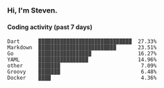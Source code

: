### Hi, I'm Steven.

#### Coding activity (past 7 days)
```
Dart      ▓▓▓▓▓▓▓▓▓▓▓▓▓▓▓▓▓▓▓▓▓▓▓▓▓▓▓▓▓▓  27.33%
Markdown  ▓▓▓▓▓▓▓▓▓▓▓▓▓▓▓▓▓▓▓▓▓▓▓▓▓       23.51%
Go        ▓▓▓▓▓▓▓▓▓▓▓▓▓▓▓▓▓               16.27%
YAML      ▓▓▓▓▓▓▓▓▓▓▓▓▓▓▓▓                14.96%
other     ▓▓▓▓▓▓▓                          7.09%
Groovy    ▓▓▓▓▓▓▓                          6.48%
Docker    ▓▓▓▓                             4.36%
```
